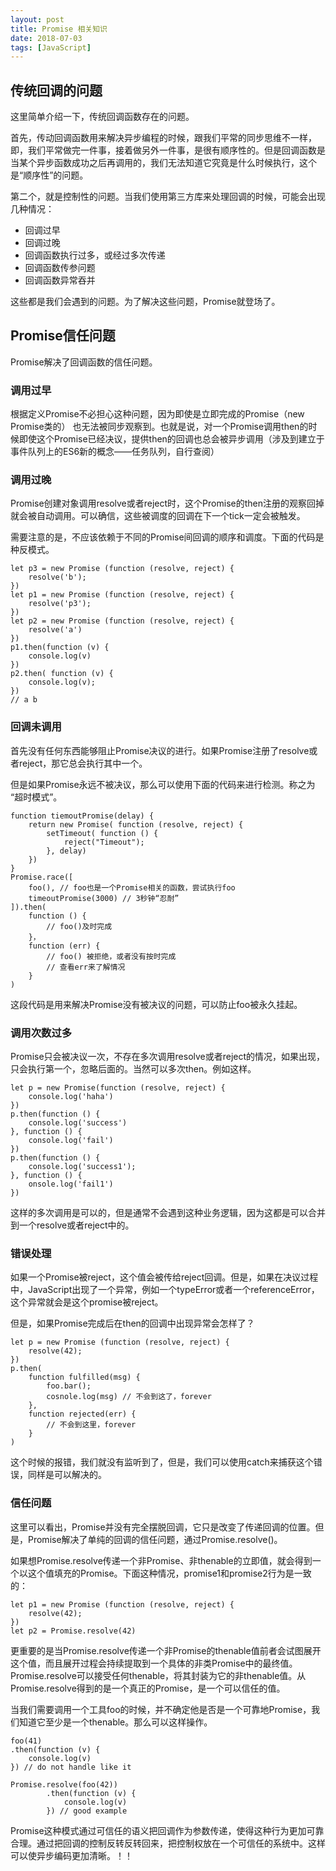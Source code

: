 ```yaml
---
layout: post
title: Promise 相关知识
date: 2018-07-03
tags: [JavaScript]
---
```


## 传统回调的问题

这里简单介绍一下，传统回调函数存在的问题。

首先，传动回调函数用来解决异步编程的时候，跟我们平常的同步思维不一样，即，我们平常做完一件事，接着做另外一件事，是很有顺序性的。但是回调函数是当某个异步函数成功之后再调用的，我们无法知道它究竟是什么时候执行，这个是“顺序性”的问题。

第二个，就是控制性的问题。当我们使用第三方库来处理回调的时候，可能会出现几种情况：

- 回调过早
- 回调过晚
- 回调函数执行过多，或经过多次传递
- 回调函数传参问题
- 回调函数异常吞并

这些都是我们会遇到的问题。为了解决这些问题，Promise就登场了。

## Promise信任问题

Promise解决了回调函数的信任问题。

### 调用过早

根据定义Promise不必担心这种问题，因为即使是立即完成的Promise（new Promise类的） 也无法被同步观察到。也就是说，对一个Promise调用then的时候即使这个Promise已经决议，提供then的回调也总会被异步调用（涉及到建立于事件队列上的ES6新的概念——任务队列，自行查阅）

### 调用过晚

Promise创建对象调用resolve或者reject时，这个Promise的then注册的观察回掉就会被自动调用。可以确信，这些被调度的回调在下一个tick一定会被触发。

需要注意的是，不应该依赖于不同的Promise间回调的顺序和调度。下面的代码是种反模式。

    let p3 = new Promise (function (resolve, reject) {
        resolve('b');
    })
    let p1 = new Promise (function (resolve, reject) {
        resolve('p3');
    })
    let p2 = new Promise (function (resolve, reject) {
        resolve('a')
    })
    p1.then(function (v) {
        console.log(v)
    })
    p2.then( function (v) {
        console.log(v);
    })
    // a b 

### 回调未调用

首先没有任何东西能够阻止Promise决议的进行。如果Promise注册了resolve或者reject，那它总会执行其中一个。

但是如果Promise永远不被决议，那么可以使用下面的代码来进行检测。称之为 “超时模式”。

    function tiemoutPromise(delay) {
        return new Promise( function (resolve, reject) {
            setTimeout( function () {
                reject("Timeout");
            }, delay)
        })
    }
    Promise.race([
        foo(), // foo也是一个Promise相关的函数，尝试执行foo
        timeoutPromise(3000) // 3秒钟“忍耐”
    ]).then(
        function () {
            // foo()及时完成
        }，
        function (err) {
            // foo() 被拒绝，或者没有按时完成
            // 查看err来了解情况
        }
    )

这段代码是用来解决Promise没有被决议的问题，可以防止foo被永久挂起。

### 调用次数过多

Promise只会被决议一次，不存在多次调用resolve或者reject的情况，如果出现，只会执行第一个，忽略后面的。当然可以多次then。例如这样。

    let p = new Promise(function (resolve, reject) {
        console.log('haha')
    })
    p.then(function () {
        console.log('success')
    }, function () {
        console.log('fail')
    })
    p.then(function () {
        console.log('success1');
    }, function () {
        onsole.log('fail1')
    })

这样的多次调用是可以的，但是通常不会遇到这种业务逻辑，因为这都是可以合并到一个resolve或者reject中的。

### 错误处理

如果一个Promise被reject，这个值会被传给reject回调。但是，如果在决议过程中，JavaScript出现了一个异常，例如一个typeError或者一个referenceError，这个异常就会是这个promise被reject。

但是，如果Promise完成后在then的回调中出现异常会怎样了？

    let p = new Promise (function (resolve, reject) {
        resolve(42);
    })
    p.then(
        function fulfilled(msg) {
            foo.bar();
            cosnole.log(msg) // 不会到这了，forever
        },
        function rejected(err) {
            // 不会到这里，forever
        }
    )

这个时候的报错，我们就没有监听到了，但是，我们可以使用catch来捕获这个错误，同样是可以解决的。

### 信任问题

这里可以看出，Promise并没有完全摆脱回调，它只是改变了传递回调的位置。但是，Promise解决了单纯的回调的信任问题，通过Promise.resolve()。

如果想Promise.resolve传递一个非Promise、非thenable的立即值，就会得到一个以这个值填充的Promise。下面这种情况，promise1和promise2行为是一致的：

    let p1 = new Promise (function (resolve, reject) {
        resolve(42);
    })
    let p2 = Promise.resolve(42)

更重要的是当Promise.resolve传递一个非Promise的thenable值前者会试图展开这个值，而且展开过程会持续提取到一个具体的非类Promise中的最终值。Promise.resolve可以接受任何thenable，将其封装为它的非thenable值。从Promise.resolve得到的是一个真正的Promise，是一个可以信任的值。

当我们需要调用一个工具foo的时候，并不确定他是否是一个可靠地Promise，我们知道它至少是一个thenable。那么可以这样操作。

    foo(41)
    .then(function (v) {
        console.log(v)
    }) // do not handle like it 

    Promise.resolve(foo(42))
            .then(function (v) {
                console.log(v)
            }) // good example
        

Promise这种模式通过可信任的语义把回调作为参数传递，使得这种行为更加可靠合理。通过把回调的控制反转反转回来，把控制权放在一个可信任的系统中。这样可以使异步编码更加清晰。！！